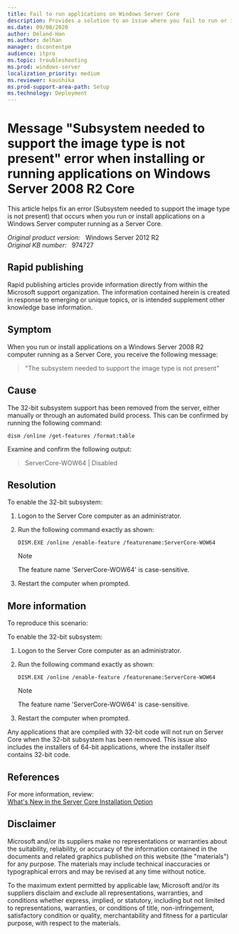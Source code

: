 ```yaml
---
title: Fail to run applications on Windows Server Core
description: Provides a solution to an issue where you fail to run or install applications on a Windows Server computer running as a Server Core
ms.date: 09/08/2020
author: Deland-Han
ms.author: delhan
manager: dscontentpm
audience: itpro
ms.topic: troubleshooting
ms.prod: windows-server
localization_priority: medium
ms.reviewer: kaushika
ms.prod-support-area-path: Setup
ms.technology: Deployment
---
```

# Message "Subsystem needed to support the image type is not present" error when installing or running applications on Windows Server 2008 R2 Core

This article helps fix an error (Subsystem needed to support the image type is not present) that occurs when you run or install applications on a Windows Server computer running as a Server Core.

_Original product version:_ &nbsp; Windows Server 2012 R2  
_Original KB number:_ &nbsp; 974727

## Rapid publishing

Rapid publishing articles provide information directly from within the Microsoft support organization. The information contained herein is created in response to emerging or unique topics, or is intended supplement other knowledge base information.

## Symptom

When you run or install applications on a Windows Server 2008 R2 computer running as a Server Core, you receive the following message:

> "The subsystem needed to support the image type is not present"

## Cause

The 32-bit subsystem support has been removed from the server, either manually or through an automated build process. This can be confirmed by running the following command:

`dism /online /get-features /format:table`

Examine and confirm the following output:

> ServerCore-WOW64 | Disabled

## Resolution

To enable the 32-bit subsystem:

1. Logon to the Server Core computer as an administrator.

2. Run the following command exactly as shown:

    `DISM.EXE /online /enable-feature /featurename:ServerCore-WOW64`

    > [!Note]  
    > The feature name 'ServerCore-WOW64' is case-sensitive.

3. Restart the computer when prompted.

## More information

To reproduce this scenario:  

To enable the 32-bit subsystem:

1. Logon to the Server Core computer as an administrator.

2. Run the following command exactly as shown:

    `DISM.EXE /online /enable-feature /featurename:ServerCore-WOW64`

    > [!Note]
    > The feature name 'ServerCore-WOW64' is case-sensitive.

3. Restart the computer when prompted.

Any applications that are compiled with 32-bit code will not run on Server Core when the 32-bit subsystem has been removed. This issue also includes the installers of 64-bit applications, where the installer itself contains 32-bit code.

## References

For more information, review:  
[What's New in the Server Core Installation Option](https://technet.microsoft.com/library/dd883268%28ws.10%29.aspx)  

## Disclaimer

Microsoft and/or its suppliers make no representations or warranties about the suitability, reliability, or accuracy of the information contained in the documents and related graphics published on this website (the "materials") for any purpose. The materials may include technical inaccuracies or typographical errors and may be revised at any time without notice.

To the maximum extent permitted by applicable law, Microsoft and/or its suppliers disclaim and exclude all representations, warranties, and conditions whether express, implied, or statutory, including but not limited to representations, warranties, or conditions of title, non-infringement, satisfactory condition or quality, merchantability and fitness for a particular purpose, with respect to the materials.
